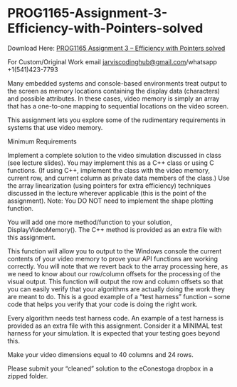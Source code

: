 # PROG1165-Assignment-3-Efficiency-with-Pointers-solved

Download Here: [PROG1165 Assignment 3 – Efficiency with Pointers solved](https://jarviscodinghub.com/assignment/assignment-3-efficiency-with-pointers-solution/)

For Custom/Original Work email jarviscodinghub@gmail.com/whatsapp +1(541)423-7793

Many embedded systems and console-based environments treat output to the screen as memory locations containing the display data (characters) and possible attributes. In these cases, video memory is simply an array that has a one-to-one mapping to sequential locations on the video screen.

This assignment lets you explore some of the rudimentary requirements in systems that use video memory.

Minimum Requirements

Implement a complete solution to the video simulation discussed in class (see lecture slides). You may implement this as a C++ class or using C functions. (If using C++, implement the class with the video memory, current row, and current column as private data members of the class.) Use the array linearization (using pointers for extra efficiency) techniques discussed in the lecture wherever applicable (this is the point of the assignment). Note: You DO NOT need to implement the shape plotting function.

You will add one more method/function to your solution, DisplayVideoMemory(). The C++ method is provided as an extra file with this assignment.

This function will allow you to output to the Windows console the current contents of your video memory to prove your API functions are working correctly. You will note that we revert back to the array processing here, as we need to know about our row/column offsets for the processing of the visual output. This function will output the row and column offsets so that you can easily verify that your algorithms are actually doing the work they are meant to do. This is a good example of a “test harness” function – some code that helps you verify that your code is doing the right work.

Every algorithm needs test harness code. An example of a test harness is provided as an extra file with this assignment. Consider it a MINIMAL test harness for your simulation. It is expected that your testing goes beyond this.

Make your video dimensions equal to 40 columns and 24 rows.

Please submit your “cleaned” solution to the eConestoga dropbox in a zipped folder.
